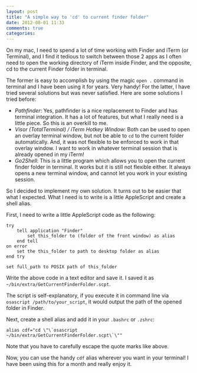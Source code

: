 ```yaml
---
layout: post
title: "A simple way to 'cd' to current finder folder"
date: 2012-08-01 11:33
comments: true
categories: 
---
```


On my mac, I need to spend a lot of time working with Finder and iTerm (or Terminal), and I find 
it tedious to switch between those 2 apps as I often need to open the working directory of iTerm inside Finder, and the opposite, cd to the current Finder folder in terminal.

<!-- more -->

The former is easy to accomplish by using the magic `open .` command in terminal and I have been using it for years. Very handy! 
For the latter, I have tried several solutions but was never satisfied. Here are some solutions I tried before:

* *Pathfinder*: Yes, pathfinder is a nice replacement to Finder and has terminal integration. It has a lot of features, but what I really need is a little piece. So this is an overkill to me.
* *Visor (TotalTerminal) / iTerm Hotkey Window*: Both can be used to open an overlay terminal window, but not be able to `cd` to the current folder automatically. And, it was not flexible to be enforced to work
  in that overlay window. I want to work in whatever terminal session that is already opened in my iTerm!
* *Go2Shell*: This is a little program which allows you to open the current finder folder in terminal. It works but it is still not flexible either. It always opens a new terminal window, and cannot let you work
  in your existing session.

So I decided to implement my own solution. It turns out to be easier that what I expected. What I need is to write is a little AppleScript and create a shell alias.

First, I need to write a little AppleScript code as the following:

```
try
    tell application "Finder"
        set this_folder to (folder of the front window) as alias
    end tell
on error
    set the this_folder to path to desktop folder as alias
end try

set full_path to POSIX path of this_folder
```
Write the above code in a text editor and save it. I saved it as `~/bin/extra/GetCurrentFinderFolder.scpt`.

The script is self-explanatory, if you execute it in command line via `osascript /path/to/your_script`, it would output the path of the opened folder in Finder. 

Next, create a shell alias and add it in your `.bashrc` or `.zshrc`:

```
alias cdf="cd \"\`osascript ~/bin/extra/GetCurrentFinderFolder.scpt\`\""
```

Note that you have to carefully escape the quote marks like above.

Now, you can use the handy `cdf` alias wherever you want in your terminal! I have been using this for a month and really enjoy it.
